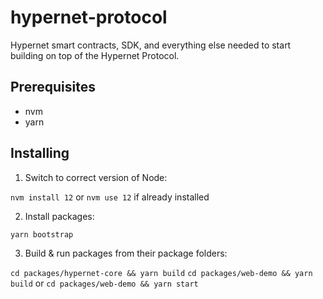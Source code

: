 # hypernet-protocol
Hypernet smart contracts, SDK, and everything else needed to start building on top of the Hypernet Protocol.

## Prerequisites
 - nvm
 - yarn

## Installing
 1) Switch to correct version of Node:

 `nvm install 12` or `nvm use 12` if already installed

 2) Install packages:

 `yarn bootstrap`

 3) Build & run packages from their package folders:

 `cd packages/hypernet-core && yarn build`
 `cd packages/web-demo && yarn build` or `cd packages/web-demo && yarn start`
